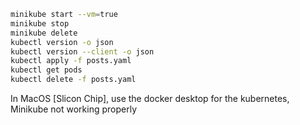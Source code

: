 ```bash
minikube start --vm=true
minikube stop
minikube delete
kubectl version -o json
kubectl version --client -o json
kubectl apply -f posts.yaml
kubectl get pods
kubectl delete -f posts.yaml
```


In MacOS [Slicon Chip], use the docker desktop for the kubernetes,
Minikube not working properly